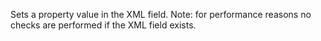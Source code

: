 ﻿Sets a property value in the XML field. Note: for performance reasons no checks are performed if the XML field exists.